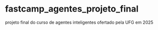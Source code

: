# fastcamp_agentes_projeto_final
projeto final do curso de agentes inteligentes ofertado pela UFG em 2025
